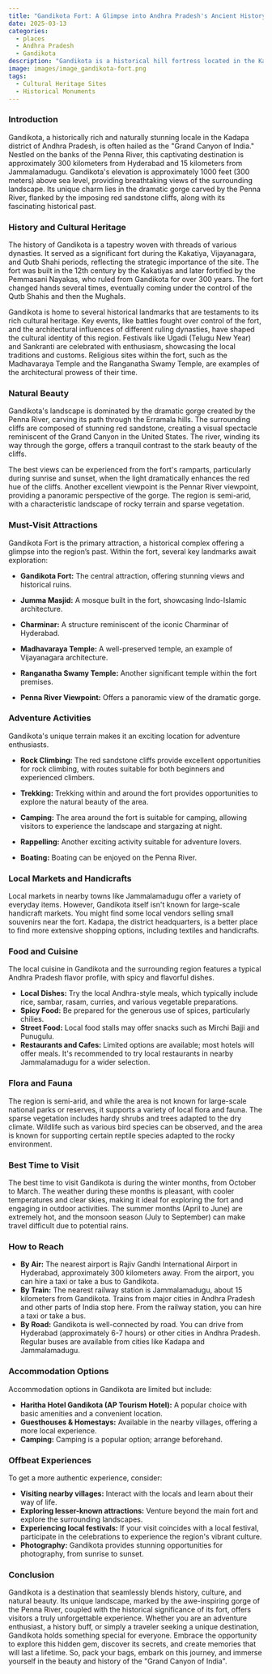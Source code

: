 ```yaml
---
title: "Gandikota Fort: A Glimpse into Andhra Pradesh's Ancient History"
date: 2025-03-13
categories:
  - places
  - Andhra Pradesh
  - Gandikota
description: "Gandikota is a historical hill fortress located in the Kadapa district of Andhra Pradesh, India. It was built by the Vijayanagara Empire in the 14th century and is known for its impressive architecture and strategic location on the banks of the Tungabhadra River. The fort offers breathtaking views of the surrounding landscape and is a testament to India's rich historical legacy."
image: images/image_gandikota-fort.png
tags: 
  - Cultural Heritage Sites
  - Historical Monuments
---
```



### **Introduction**

Gandikota, a historically rich and naturally stunning locale in the Kadapa district of Andhra Pradesh, is often hailed as the "Grand Canyon of India." Nestled on the banks of the Penna River, this captivating destination is approximately 300 kilometers from Hyderabad and 15 kilometers from Jammalamadugu. Gandikota's elevation is approximately 1000 feet (300 meters) above sea level, providing breathtaking views of the surrounding landscape. Its unique charm lies in the dramatic gorge carved by the Penna River, flanked by the imposing red sandstone cliffs, along with its fascinating historical past.

### **History and Cultural Heritage**

The history of Gandikota is a tapestry woven with threads of various dynasties. It served as a significant fort during the Kakatiya, Vijayanagara, and Qutb Shahi periods, reflecting the strategic importance of the site. The fort was built in the 12th century by the Kakatiyas and later fortified by the Pemmasani Nayakas, who ruled from Gandikota for over 300 years. The fort changed hands several times, eventually coming under the control of the Qutb Shahis and then the Mughals.

Gandikota is home to several historical landmarks that are testaments to its rich cultural heritage. Key events, like battles fought over control of the fort, and the architectural influences of different ruling dynasties, have shaped the cultural identity of this region. Festivals like Ugadi (Telugu New Year) and Sankranti are celebrated with enthusiasm, showcasing the local traditions and customs. Religious sites within the fort, such as the Madhavaraya Temple and the Ranganatha Swamy Temple, are examples of the architectural prowess of their time.

###  **Natural Beauty**

Gandikota's landscape is dominated by the dramatic gorge created by the Penna River, carving its path through the Erramala hills. The surrounding cliffs are composed of stunning red sandstone, creating a visual spectacle reminiscent of the Grand Canyon in the United States. The river, winding its way through the gorge, offers a tranquil contrast to the stark beauty of the cliffs.



The best views can be experienced from the fort's ramparts, particularly during sunrise and sunset, when the light dramatically enhances the red hue of the cliffs. Another excellent viewpoint is the Pennar River viewpoint, providing a panoramic perspective of the gorge. The region is semi-arid, with a characteristic landscape of rocky terrain and sparse vegetation.

### **Must-Visit Attractions**

Gandikota Fort is the primary attraction, a historical complex offering a glimpse into the region’s past. Within the fort, several key landmarks await exploration:

*   **Gandikota Fort:** The central attraction, offering stunning views and historical ruins.
    
*   **Jumma Masjid:** A mosque built in the fort, showcasing Indo-Islamic architecture.
    
*   **Charminar:** A structure reminiscent of the iconic Charminar of Hyderabad.
    
*   **Madhavaraya Temple:** A well-preserved temple, an example of Vijayanagara architecture.
    
*   **Ranganatha Swamy Temple:** Another significant temple within the fort premises.
    
*   **Penna River Viewpoint:** Offers a panoramic view of the dramatic gorge.
    

### **Adventure Activities**

Gandikota's unique terrain makes it an exciting location for adventure enthusiasts.

*   **Rock Climbing:** The red sandstone cliffs provide excellent opportunities for rock climbing, with routes suitable for both beginners and experienced climbers.
    
*   **Trekking:** Trekking within and around the fort provides opportunities to explore the natural beauty of the area.
*   **Camping:** The area around the fort is suitable for camping, allowing visitors to experience the landscape and stargazing at night.
*   **Rappelling:** Another exciting activity suitable for adventure lovers.
*   **Boating:** Boating can be enjoyed on the Penna River.

### **Local Markets and Handicrafts**

Local markets in nearby towns like Jammalamadugu offer a variety of everyday items. However, Gandikota itself isn't known for large-scale handicraft markets. You might find some local vendors selling small souvenirs near the fort. Kadapa, the district headquarters, is a better place to find more extensive shopping options, including textiles and handicrafts.

### **Food and Cuisine**

The local cuisine in Gandikota and the surrounding region features a typical Andhra Pradesh flavor profile, with spicy and flavorful dishes.

*   **Local Dishes:** Try the local Andhra-style meals, which typically include rice, sambar, rasam, curries, and various vegetable preparations.
*   **Spicy Food:** Be prepared for the generous use of spices, particularly chilies.
*   **Street Food:** Local food stalls may offer snacks such as Mirchi Bajji and Punugulu.
*   **Restaurants and Cafes:** Limited options are available; most hotels will offer meals. It's recommended to try local restaurants in nearby Jammalamadugu for a wider selection.

### **Flora and Fauna**

The region is semi-arid, and while the area is not known for large-scale national parks or reserves, it supports a variety of local flora and fauna. The sparse vegetation includes hardy shrubs and trees adapted to the dry climate. Wildlife such as various bird species can be observed, and the area is known for supporting certain reptile species adapted to the rocky environment.

### **Best Time to Visit**

The best time to visit Gandikota is during the winter months, from October to March. The weather during these months is pleasant, with cooler temperatures and clear skies, making it ideal for exploring the fort and engaging in outdoor activities. The summer months (April to June) are extremely hot, and the monsoon season (July to September) can make travel difficult due to potential rains.

### **How to Reach**

*   **By Air:** The nearest airport is Rajiv Gandhi International Airport in Hyderabad, approximately 300 kilometers away. From the airport, you can hire a taxi or take a bus to Gandikota.
*   **By Train:** The nearest railway station is Jammalamadugu, about 15 kilometers from Gandikota. Trains from major cities in Andhra Pradesh and other parts of India stop here. From the railway station, you can hire a taxi or take a bus.
*   **By Road:** Gandikota is well-connected by road. You can drive from Hyderabad (approximately 6-7 hours) or other cities in Andhra Pradesh. Regular buses are available from cities like Kadapa and Jammalamadugu.

### **Accommodation Options**

Accommodation options in Gandikota are limited but include:

*   **Haritha Hotel Gandikota (AP Tourism Hotel):** A popular choice with basic amenities and a convenient location.
*   **Guesthouses & Homestays:** Available in the nearby villages, offering a more local experience.
*   **Camping:** Camping is a popular option; arrange beforehand.

### **Offbeat Experiences**

To get a more authentic experience, consider:

*   **Visiting nearby villages:** Interact with the locals and learn about their way of life.
*   **Exploring lesser-known attractions:** Venture beyond the main fort and explore the surrounding landscapes.
*   **Experiencing local festivals:** If your visit coincides with a local festival, participate in the celebrations to experience the region's vibrant culture.
*   **Photography:** Gandikota provides stunning opportunities for photography, from sunrise to sunset.

### **Conclusion**

Gandikota is a destination that seamlessly blends history, culture, and natural beauty. Its unique landscape, marked by the awe-inspiring gorge of the Penna River, coupled with the historical significance of its fort, offers visitors a truly unforgettable experience. Whether you are an adventure enthusiast, a history buff, or simply a traveler seeking a unique destination, Gandikota holds something special for everyone. Embrace the opportunity to explore this hidden gem, discover its secrets, and create memories that will last a lifetime. So, pack your bags, embark on this journey, and immerse yourself in the beauty and history of the "Grand Canyon of India".


